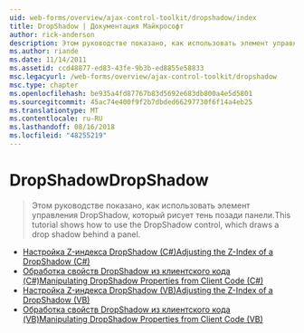 ```yaml
---
uid: web-forms/overview/ajax-control-toolkit/dropshadow/index
title: DropShadow | Документация Майкрософт
author: rick-anderson
description: Этом руководстве показано, как использовать элемент управления DropShadow, который рисует тень позади панели.
ms.author: riande
ms.date: 11/14/2011
ms.assetid: ccd48877-ed83-43fe-9b3b-ed8855e58833
msc.legacyurl: /web-forms/overview/ajax-control-toolkit/dropshadow
msc.type: chapter
ms.openlocfilehash: be935a4fd87767b83d5692e683db800a4e5d5801
ms.sourcegitcommit: 45ac74e400f9f2b7dbded66297730f6f14a4eb25
ms.translationtype: MT
ms.contentlocale: ru-RU
ms.lasthandoff: 08/16/2018
ms.locfileid: "48255219"
---
```

<a name="dropshadow"></a><span data-ttu-id="b3094-103">DropShadow</span><span class="sxs-lookup"><span data-stu-id="b3094-103">DropShadow</span></span>
====================
> <span data-ttu-id="b3094-104">Этом руководстве показано, как использовать элемент управления DropShadow, который рисует тень позади панели.</span><span class="sxs-lookup"><span data-stu-id="b3094-104">This tutorial shows how to use the DropShadow control, which draws a drop shadow behind a panel.</span></span>


- [<span data-ttu-id="b3094-105">Настройка Z-индекса DropShadow (C#)</span><span class="sxs-lookup"><span data-stu-id="b3094-105">Adjusting the Z-Index of a DropShadow (C#)</span></span>](adjusting-the-z-index-of-a-dropshadow-cs.md)
- [<span data-ttu-id="b3094-106">Обработка свойств DropShadow из клиентского кода (C#)</span><span class="sxs-lookup"><span data-stu-id="b3094-106">Manipulating DropShadow Properties from Client Code (C#)</span></span>](manipulating-dropshadow-properties-from-client-code-cs.md)
- [<span data-ttu-id="b3094-107">Настройка Z-индекса DropShadow (VB)</span><span class="sxs-lookup"><span data-stu-id="b3094-107">Adjusting the Z-Index of a DropShadow (VB)</span></span>](adjusting-the-z-index-of-a-dropshadow-vb.md)
- [<span data-ttu-id="b3094-108">Обработка свойств DropShadow из клиентского кода (VB)</span><span class="sxs-lookup"><span data-stu-id="b3094-108">Manipulating DropShadow Properties from Client Code (VB)</span></span>](manipulating-dropshadow-properties-from-client-code-vb.md)
